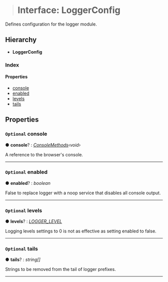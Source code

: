 > # Interface: LoggerConfig

Defines configuration for the logger module.

## Hierarchy

* **LoggerConfig**

### Index

#### Properties

* [console](_logger_types_.loggerconfig.md#optional-console)
* [enabled](_logger_types_.loggerconfig.md#optional-enabled)
* [levels](_logger_types_.loggerconfig.md#optional-levels)
* [tails](_logger_types_.loggerconfig.md#optional-tails)

## Properties

### `Optional` console

● **console**? : *[ConsoleMethods](_logger_types_.consolemethods.md)‹*void*›*

A reference to the browser's console.

___

### `Optional` enabled

● **enabled**? : *boolean*

False to replace logger with a noop service that disables all console output.

___

### `Optional` levels

● **levels**? : *[LOGGER_LEVEL](../enums/_logger_types_.logger_level.md)*

Logging levels settings to 0 is not as effective as setting enabled to false.

___

### `Optional` tails

● **tails**? : *string[]*

Strings to be removed from the tail of logger prefixes.

___